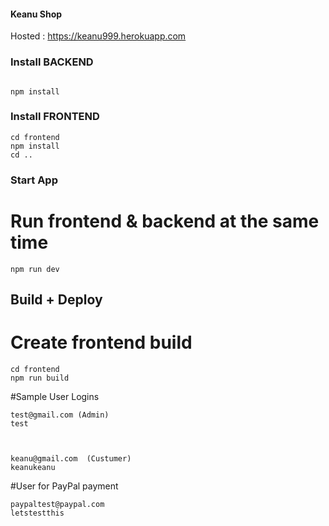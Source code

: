 #### Keanu Shop

Hosted :
https://keanu999.herokuapp.com




### Install  BACKEND
```

npm install
```

### Install  FRONTEND


```
cd frontend
npm install
cd ..
```

### Start  App

# Run frontend & backend at the same time


```
npm run dev
```



## Build + Deploy

# Create frontend  build
```
cd frontend
npm run build
```

#Sample User Logins 
```
test@gmail.com (Admin)
test



keanu@gmail.com  (Custumer)
keanukeanu

```
#User for PayPal payment
```
paypaltest@paypal.com
letstestthis

```
